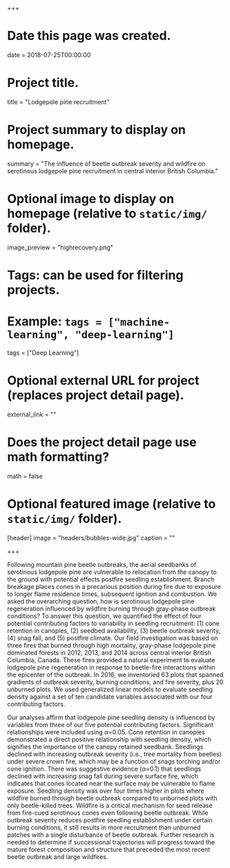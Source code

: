 +++
# Date this page was created.
date = 2018-07-25T00:00:00

# Project title.
title = "Lodgepole pine recruitment"

# Project summary to display on homepage.
summary = "The influence of beetle outbreak severity and wildfire on serotinous lodgepole pine recruitment in central interior British Columbia."

# Optional image to display on homepage (relative to `static/img/` folder).
image_preview = "highrecovery.png"

# Tags: can be used for filtering projects.
# Example: `tags = ["machine-learning", "deep-learning"]`
tags = ["Deep Learning"]

# Optional external URL for project (replaces project detail page).
external_link = ""

# Does the project detail page use math formatting?
math = false

# Optional featured image (relative to `static/img/` folder).
[header]
image = "headers/bubbles-wide.jpg"
caption = ""

+++

Following mountain pine beetle outbreaks, the aerial seedbanks of serotinous lodgepole pine are vulnerable to relocation from the canopy to the ground with potential effects postfire seedling establishment. Branch breakage places cones in a precarious position during fire due to exposure to longer flame residence times, subsequent ignition and combustion. We asked the overarching question, how is serotinous lodgepole pine regeneration influenced by wildfire burning through gray-phase outbreak conditions? To answer this question, we quantified the effect of four potential contributing factors to variability in seedling recruitment: (1) cone retention in canopies, (2) seedbed availability, (3) beetle outbreak severity, (4) snag fall, and (5) postfire climate. Our field investigation was based on three fires that burned through high mortality, gray-phase lodgepole pine dominated forests in 2012, 2013, and 2014 across central interior British Columbia, Canada. These fires provided a natural experiment to evaluate lodgepole pine regeneration in response to beetle-fire interactions within the epicenter of the outbreak. In 2016, we inventoried 63 plots that spanned gradients of outbreak severity, burning conditions, and fire severity, plus 20 unburned plots. We used generalized linear models to evaluate seedling density against a set of ten candidate variables associated with our four contributing factors.


Our analyses affirm that lodgepole pine seedling density is influenced by variables from three of our five potential contributing factors. Significant relationships were included using α=0.05. Cone retention in canopies demonstrated a direct positive relationship with seedling density, which signifies the importance of the canopy retained seedbank. Seedlings declined with increasing outbreak severity (i.e., tree mortality from beetles) under severe crown fire, which may be a function of snags torching and/or cone ignition. There was suggestive evidence (α=0.1) that seedlings declined with increasing snag fall during severe surface fire, which indicates that cones located near the surface may be vulnerable to flame exposure. Seedling density was over four times higher in plots where wildfire burned through beetle outbreak compared to unburned plots with only beetle-killed trees. Wildfire is a critical mechanism for seed release from fire-cued serotinous cones even following beetle outbreak. While outbreak severity reduces postfire seedling establishment under certain burning conditions, it still results in more recruitment than unburned patches with a single disturbance of beetle outbreak. Further research is needed to determine if successional trajectories will progress toward the mature forest composition and structure that preceded the most recent beetle outbreak and large wildfires. 
